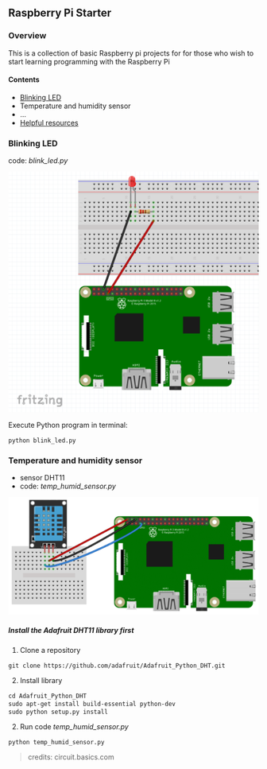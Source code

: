 ## Raspberry Pi Starter

### Overview 

This is a collection of basic Raspberry pi projects for for those who wish to start learning programming with the Raspberry Pi

#### Contents
    
- [Blinking LED](#blinking-led)
- Temperature and humidity sensor 
- ...
- [Helpful resources](#helpful-resources)

### Blinking LED
code: *blink_led.py*

![Blinking led project wiring diagram](breadboards/blink_led.png?raw=true "Blinking led project wiring diagram")

Execute Python program in terminal:
``` 
python blink_led.py 
```



### Temperature and humidity sensor
* sensor DHT11
* code: *temp_humid_sensor.py*


![DHT11 project wiring diagram](breadboards/temp_humid.png?raw=true "DHT11 project wiring diagram")


#####  Install the Adafruit DHT11 library first
1. Clone a repository 
``` 
git clone https://github.com/adafruit/Adafruit_Python_DHT.git 
```
2. Install library
```
cd Adafruit_Python_DHT
sudo apt-get install build-essential python-dev
sudo python setup.py install
```
2. Run code *temp_humid_sensor.py*
``` 
python temp_humid_sensor.py 
```

> credits: circuit.basics.com